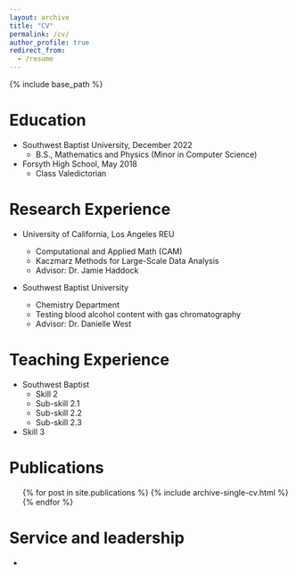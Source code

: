 ```yaml
---
layout: archive
title: "CV"
permalink: /cv/
author_profile: true
redirect_from:
  - /resume
---
```


{% include base_path %}

Education
======
* Southwest Baptist University, December 2022
    * B.S., Mathematics and Physics (Minor in Computer Science)
* Forsyth High School, May 2018
    * Class Valedictorian

Research Experience
======
* University of California, Los Angeles REU
  * Computational and Applied Math (CAM)
  * Kaczmarz Methods for Large-Scale Data Analysis
  * Advisor: Dr. Jamie Haddock

* Southwest Baptist University
  * Chemistry Department
  * Testing blood alcohol content with gas chromatography
  * Advisor: Dr. Danielle West
  
Teaching Experience
======
* Southwest Baptist
    * Skill 2
    * Sub-skill 2.1
  * Sub-skill 2.2
  * Sub-skill 2.3
* Skill 3

Publications
======
  <ul>{% for post in site.publications %}
    {% include archive-single-cv.html %}
  {% endfor %}</ul>
  
Service and leadership
======
* 
